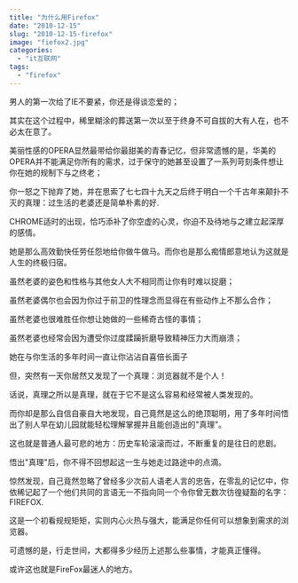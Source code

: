 ```yaml
---
title: "为什么用Firefox"
date: "2010-12-15"
slug: "2010-12-15-firefox"
image: "fiefox2.jpg"
categories: 
  - "it互联网"
tags: 
  - "firefox"
---
```


男人的第一次给了IE不要紧，你还是得谈恋爱的；

其实在这个过程中，稀里糊涂的葬送第一次以至于终身不可自拔的大有人在，也不必太在意了。

美丽性感的OPERA显然最带给你最甜美的青春记忆，但非常遗憾的是，华美的OPERA并不能满足你所有的需求，过于保守的她甚至设置了一系列苛刻条件想让你在她的规制下与之终老；

你一怒之下抛弃了她，并在思索了七七四十九天之后终于明白一个千古年来颠扑不灭的真理：过生活的老婆还是简单朴素的好.

CHROME适时的出现，恰巧添补了你空虚的心灵，你迫不及待地与之建立起深厚的感情。

她是那么高效勤快任劳任怨地给你做牛做马。而你也是那么痴情郎意地认为这就是人生的终极归宿。

虽然老婆的姿色和性格与其他女人大不相同而让你有时难以捉磨；  

虽然老婆偶尔也会因为你过于前卫的性理念而显得在有些动作上不那么合作；  

虽然老婆也很难胜任你想让她做的一些稀奇古怪的事情；   

虽然老婆也经常会因为遭受你过度蹂躏折磨导致精神压力大而崩溃；   

她在与你生活的多年时间一直让你沾沾自喜倍长面子  

但，突然有一天你居然又发现了一个真理：浏览器就不是个人！

话说，真理之所以是真理，就在于它不是这么容易和经常被人类发现的。

而你却是那么自信自豪自大地发现，自己竟然是这么的绝顶聪明，用了多年时间悟出了别人早在幼儿园就能轻松理解掌握并且能创造出的"真理"。

这也就是普通人最可悲的地方：历史车轮滚滚而过，不断重复的是往日的悲剧。

悟出"真理"后，你不得不回想起这一生与她走过路途中的点滴。

惊然发现，自己竟然忽略了曾经多少次前人语老人言的忠告，在零乱的记忆中，你依稀记起了一个他们共同的言语无一不指向同一个令你曾无数次彷徨疑豁的名字：FIREFOX.

这是一个初看规规矩矩，实则内心火热与强大，能满足你任何可以想象到需求的浏览器。

可遗憾的是，行走世间，大都得多少经历上述那么些事情，才能真正懂得。

或许这也就是FireFox最迷人的地方。
